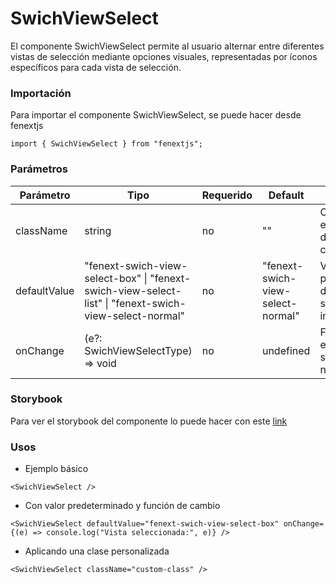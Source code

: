 # SwichViewSelect

El componente SwichViewSelect permite al usuario alternar entre diferentes vistas de selección mediante opciones visuales, representadas por íconos específicos para cada vista de selección.

### Importación

Para importar el componente SwichViewSelect, se puede hacer desde fenextjs

```tsx copy
import { SwichViewSelect } from "fenextjs";
```

### Parámetros

| Parámetro | Tipo | Requerido | Default | Descripcion |
| --------- | ---- | --------- | ------- | ----------- |
| className | string | no | "" | Clase CSS para el contenedor del componente. |
| defaultValue | "fenext-swich-view-select-box" \| "fenext-swich-view-select-list" \| "fenext-swich-view-select-normal" | no | "fenext-swich-view-select-normal" | Valor predeterminado de la vista de selección inicial. |
| onChange | (e?: SwichViewSelectType) =\> void | no | undefined | Función que se ejecuta al seleccionar una nueva vista. |

### Storybook

Para ver el storybook del componente lo puede hacer con este [link](https://fenextjs-component-storybook.vercel.app/?path=/story/swichview-select--index)

### Usos

- Ejemplo básico

```tsx copy
<SwichViewSelect />
```

- Con valor predeterminado y función de cambio

```tsx copy
<SwichViewSelect defaultValue="fenext-swich-view-select-box" onChange={(e) => console.log("Vista seleccionada:", e)} />
```

- Aplicando una clase personalizada

```tsx copy
<SwichViewSelect className="custom-class" />
```

